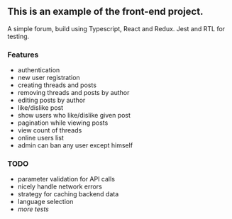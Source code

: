 ## This is an example of the front-end project.

A simple forum, build using Typescript, React and Redux. Jest and RTL for testing.

### Features

- authentication 
- new user registration
- creating threads and posts
- removing threads and posts by author
- editing posts by author
- like/dislike post
- show users who like/dislike given post
- pagination while viewing posts
- view count of threads
- online users list 
- admin can ban any user except himself

### TODO

- parameter validation for API calls
- nicely handle network errors
- strategy for caching backend data
- language selection
- _more tests_